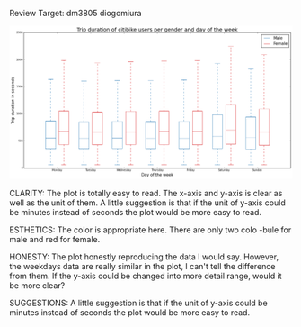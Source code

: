 Review Target: dm3805	diogomiura 

![Alt text](dmiura_plot.png)

CLARITY: The plot is totally easy to read. The x-axis and y-axis is clear as well as the unit of them. A little suggestion is that if the unit of y-axis could be minutes instead of seconds the plot would be more easy to read.

ESTHETICS: The color is appropriate here. There are only two colo -bule for male and red for female. 

HONESTY: The plot honestly reproducing the data I would say. However, the weekdays data are really similar in the plot, I can't tell the difference from them. If the y-axis could be changed into more detail range, would it be more clear? 

SUGGESTIONS: A little suggestion is that if the unit of y-axis could be minutes instead of seconds the plot would be more easy to read.

